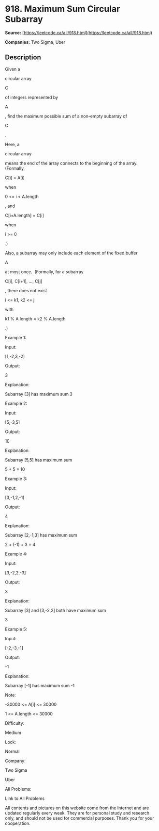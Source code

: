 # 918. Maximum Sum Circular Subarray

**Source:** [https://leetcode.ca/all/918.html](https://leetcode.ca/all/918.html)

**Companies:** Two Sigma, Uber

## Description

Given a

circular array

C

of integers represented
        by

A

, find the maximum possible sum of a non-empty subarray of

C

.

Here, a

circular array

means the end of the array connects to the
        beginning of the array.  (Formally,

C[i] = A[i]

when

0 <= i <
            A.length

, and

C[i+A.length] = C[i]

when

i >=
            0

.)

Also, a subarray may only include each element of the fixed buffer

A

at most
        once.  (Formally, for a subarray

C[i], C[i+1], ..., C[j]

, there does not
        exist

i <= k1, k2 <= j

with

k1 % A.length = k2 %
            A.length

.)

Example 1:

Input:

[1,-2,3,-2]

Output:

3

Explanation:

Subarray [3] has maximum sum 3

Example 2:

Input:

[5,-3,5]

Output:

10

Explanation:

Subarray [5,5] has maximum sum

5 + 5 = 10

Example 3:

Input:

[3,-1,2,-1]

Output:

4

Explanation:

Subarray [2,-1,3] has maximum sum

2 + (-1) + 3 = 4

Example 4:

Input:

[3,-2,2,-3]

Output:

3

Explanation:

Subarray [3] and [3,-2,2] both have maximum sum

3

Example 5:

Input:

[-2,-3,-1]

Output:

-1

Explanation:

Subarray [-1] has maximum sum -1

Note:

-30000 <= A[i] <= 30000

1 <= A.length <= 30000

Difficulty:

Medium

Lock:

Normal

Company:

Two Sigma

Uber

All Problems:

Link to All Problems

All contents and pictures on this website come from the Internet and are updated regularly every week. They are for personal study and research only, and should not be used for commercial purposes. Thank you for your cooperation.

